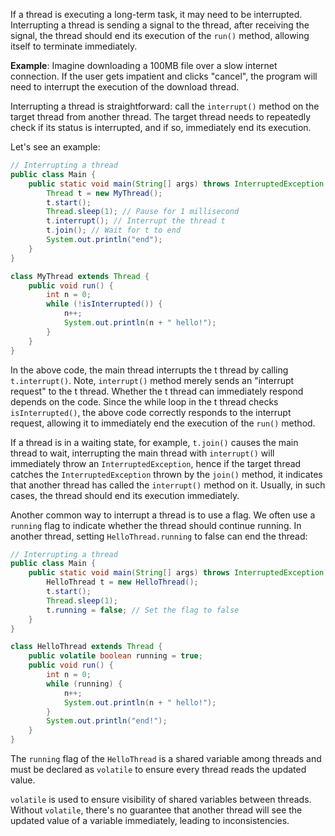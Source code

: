 If a thread is executing a long-term task, it may need to be interrupted. Interrupting a thread is sending a signal to the thread, after receiving the signal, the thread should end its execution of the `run()` method, allowing itself to terminate immediately.

**Example**: Imagine downloading a 100MB file over a slow internet connection. If the user gets impatient and clicks "cancel", the program will need to interrupt the execution of the download thread.

Interrupting a thread is straightforward: call the `interrupt()` method on the target thread from another thread. The target thread needs to repeatedly check if its status is interrupted, and if so, immediately end its execution.

Let's see an example:

```java
// Interrupting a thread
public class Main {
    public static void main(String[] args) throws InterruptedException {
        Thread t = new MyThread();
        t.start();
        Thread.sleep(1); // Pause for 1 millisecond
        t.interrupt(); // Interrupt the thread t
        t.join(); // Wait for t to end
        System.out.println("end");
    }
}

class MyThread extends Thread {
    public void run() {
        int n = 0;
        while (!isInterrupted()) {
            n++;
            System.out.println(n + " hello!");
        }
    }
}
```

In the above code, the main thread interrupts the t thread by calling `t.interrupt()`. Note, `interrupt()` method merely sends an "interrupt request" to the t thread. Whether the t thread can immediately respond depends on the code. Since the while loop in the t thread checks `isInterrupted()`, the above code correctly responds to the interrupt request, allowing it to immediately end the execution of the `run()` method.

If a thread is in a waiting state, for example, `t.join()` causes the main thread to wait, interrupting the main thread with `interrupt()` will immediately throw an `InterruptedException`, hence if the target thread catches the `InterruptedException` thrown by the `join()` method, it indicates that another thread has called the `interrupt()` method on it. Usually, in such cases, the thread should end its execution immediately.

Another common way to interrupt a thread is to use a flag. We often use a `running` flag to indicate whether the thread should continue running. In another thread, setting `HelloThread.running` to false can end the thread:

```java
// Interrupting a thread
public class Main {
    public static void main(String[] args) throws InterruptedException {
        HelloThread t = new HelloThread();
        t.start();
        Thread.sleep(1);
        t.running = false; // Set the flag to false
    }
}

class HelloThread extends Thread {
    public volatile boolean running = true;
    public void run() {
        int n = 0;
        while (running) {
            n++;
            System.out.println(n + " hello!");
        }
        System.out.println("end!");
    }
}
```

The `running` flag of the `HelloThread` is a shared variable among threads and must be declared as `volatile` to ensure every thread reads the updated value.

`volatile` is used to ensure visibility of shared variables between threads. Without `volatile`, there's no guarantee that another thread will see the updated value of a variable immediately, leading to inconsistencies.